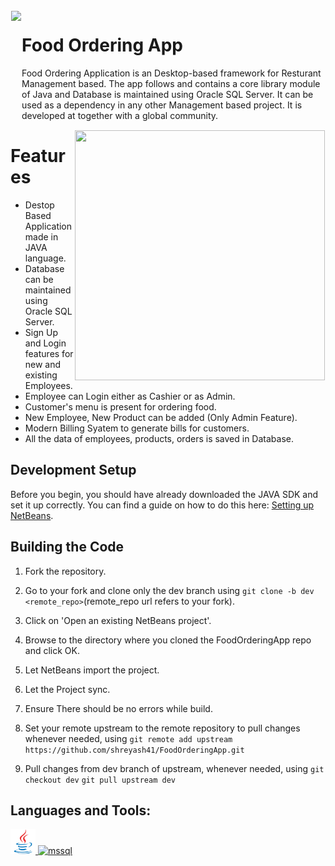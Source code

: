 <img height='175' src="https://user-images.githubusercontent.com/62322907/109513965-9fa0d700-7acb-11eb-8e1c-cfcebcbccfbb.jpg" align="left" hspace="1" vspace="1">

# Food Ordering App
Food Ordering Application is an Desktop-based framework for Resturant Management based. The app follows and contains a core library module of Java and Database is maintained using
Oracle SQL Server. It can be used as a dependency in any other Management based project. It is developed at together with a global community.

<p align="right">
<img width = "400" height = "400" src = "https://user-images.githubusercontent.com/62322907/109519854-a29ec600-7ad1-11eb-9c12-cadf1362b53e.gif" align="right" hspace="1" vspace="1">
</p>

# Features
* Destop Based Application made in JAVA language.
* Database can be maintained using Oracle SQL Server.
* Sign Up and Login features for new and existing Employees.
* Employee can Login either as Cashier or as Admin.
* Customer's menu is present for ordering food.
* New Employee, New Product can be added (Only Admin Feature).
* Modern Billing Syatem to generate bills for customers.
* All the data of employees, products, orders is saved in Database.

## Development Setup

Before you begin, you should have already downloaded the JAVA SDK and set it up correctly. 
You can find a guide on how to do this here: [Setting up NetBeans](https://netbeans.org/images_www/v6/download/community/8.2/).

## Building the Code

1. Fork the repository.

2. Go to your fork and clone only the dev branch using `git clone -b dev <remote_repo>`(remote_repo url refers to your fork).

3. Click on 'Open an existing NetBeans project'.

4. Browse to the directory where you cloned the FoodOrderingApp repo and click OK.

5. Let NetBeans import the project.

6. Let the Project sync.

7. Ensure There should be no errors while build.

8. Set your remote upstream to the remote repository to pull changes whenever needed, using
`git remote add upstream https://github.com/shreyash41/FoodOrderingApp.git` 

9. Pull changes from dev branch of upstream, whenever needed, using
`git checkout dev`
`git pull upstream dev`

## Languages and Tools:
<p align="left"> <a href="https://www.java.com" target="_blank"> <img src="https://raw.githubusercontent.com/devicons/devicon/master/icons/java/java-original.svg" alt="java" width="40" height="40"/> 
</a> <a href="https://www.microsoft.com/en-us/sql-server" target="_blank"> <img src="https://cdn.worldvectorlogo.com/logos/microsoft-sql-server.svg" alt="mssql" width="40" height="40"/> </a> </p>
